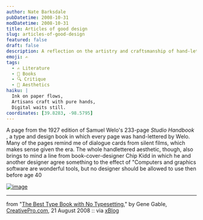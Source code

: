 ```yaml
---
author: Nate Barksdale
pubDatetime: 2008-10-31
modDatetime: 2008-10-31
title: Articles of good design
slug: articles-of-good-design
featured: false
draft: false
description: A reflection on the artistry and craftsmanship of hand-lettering from the 1927 _Studio Handbook_ by Samuel Welo, contrasting it with modern design tools.
emoji: ✍️
tags:
  - ✍️ Literature
  - 📖 Books
  - 🔍 Critique
  - 🎨 Aesthetics
haiku: |
  Ink on paper flows,  
  Artisans craft with pure hands,  
  Digital waits still.
coordinates: [39.8283, -98.5795]
---
```


A page from the 1927 edition of Samuel Welo's 233-page _Studio Handbook_ , a type and design book in which every page was hand-lettered by Welo. Many of the pages remind me of dialogue cards from silent films, which makes sense given the era. The whole handlettered aesthetic, though, also brings to mind a line from book-cover-designer Chip Kidd in which he and another designer agree something to the effect of "Computers and graphics software are wonderful tools, but no designer should be allowed to use then before age 40

[![image](http://culture-making.com/media/20080822SAWG_fg29.jpg)](http://www.creativepro.com/blog/scanning-around-with-gene-the-best-type-book-with-no-typesetting?page=0,1)

---

from "[The Best Type Book with No Typesetting](http://web.archive.org/web/20121226113309/http://www.creativepro.com:80/blog/scanning-around-with-gene-the-best-type-book-with-no-typesetting?page=0%2C1)," by Gene Gable, [CreativePro.com](http://web.archive.org/web/20121226113309/http://www.creativepro.com:80/blog/scanning-around-with-gene-the-best-type-book-with-no-typesetting?page=0%2C1), 21 August 2008 :: via [xBlog](http://web.archive.org/web/20121010061759/http://www.xplane.com/xblog/2008/10/28/the-best-type-book-with-no-typesetting/)
